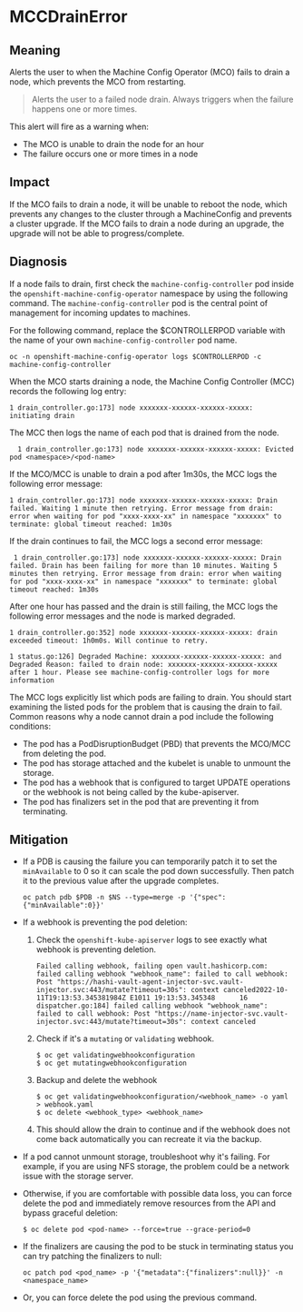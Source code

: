 # MCCDrainError

## Meaning

Alerts the user to when the Machine Config Operator (MCO)
fails to drain a node, which prevents the MCO from restarting.

>Alerts the user to a failed node drain. Always triggers when the failure
>happens one or more times.

This alert will fire as a warning when:

- The MCO is unable to drain the node for an hour
- The failure occurs one or more times in a node

## Impact

If the MCO fails to drain a node, it will be unable to reboot the node,
which prevents any changes to the cluster through
a MachineConfig and prevents a cluster upgrade.
If the MCO fails to drain a node during an upgrade,
the upgrade will not be able to progress/complete.

## Diagnosis

If a node fails to drain, first check the `machine-config-controller` pod
inside the `openshift-machine-config-operator` namespace by using the following command.
The `machine-config-controller` pod is the central point of management
for incoming updates to machines.

For the following command, replace the $CONTROLLERPOD variable
with the name of your own `machine-config-controller` pod name.

```console
oc -n openshift-machine-config-operator logs $CONTROLLERPOD -c machine-config-controller
```
When the MCO starts draining a node,
the Machine Config Controller (MCC) records the following log entry:

```console
1 drain_controller.go:173] node xxxxxxx-xxxxxx-xxxxxx-xxxxx: initiating drain
```
The MCC then logs the name of each pod that is drained from the node.

```console
  1 drain_controller.go:173] node xxxxxxx-xxxxxx-xxxxxx-xxxxx: Evicted pod <namespace>/<pod-name>
```

If the MCO/MCC is unable to drain a pod after 1m30s,
the MCC logs the following error message:

```console
1 drain_controller.go:173] node xxxxxxx-xxxxxx-xxxxxx-xxxxx: Drain failed. Waiting 1 minute then retrying. Error message from drain: error when waiting for pod "xxxx-xxxx-xx" in namespace "xxxxxxx" to terminate: global timeout reached: 1m30s
```

If the drain continues to fail, the MCC logs a second error message:

```console
 1 drain_controller.go:173] node xxxxxxx-xxxxxx-xxxxxx-xxxxx: Drain failed. Drain has been failing for more than 10 minutes. Waiting 5 minutes then retrying. Error message from drain: error when waiting for pod "xxxx-xxxx-xx" in namespace "xxxxxxx" to terminate: global timeout reached: 1m30s
```

After one hour has passed and the drain is still failing,
the MCC logs the following error messages
and the node is marked degraded.

```console
1 drain_controller.go:352] node xxxxxxx-xxxxxx-xxxxxx-xxxxx: drain exceeded timeout: 1h0m0s. Will continue to retry.
```

```console
1 status.go:126] Degraded Machine: xxxxxxx-xxxxxx-xxxxxx-xxxxx: and Degraded Reason: failed to drain node: xxxxxxx-xxxxxx-xxxxxx-xxxxx after 1 hour. Please see machine-config-controller logs for more information
```

The MCC logs explicitly list which pods are failing to drain.
You should start examining the listed pods
for the problem that is causing the drain to fail.
Common reasons why a node cannot drain a pod include the following conditions:

- The pod has a PodDisruptionBudget (PBD)
  that prevents the MCO/MCC from deleting the pod.
- The pod has storage attached and the kubelet is unable to unmount the storage.
- The pod has a webhook that is configured to target UPDATE
  operations or the webhook is not being called by the kube-apiserver.
- The pod has finalizers set in the pod that are preventing it from terminating.

## Mitigation

- If a PDB is causing the failure you can temporarily patch
  it to set the `minAvailable` to 0 so it can scale the pod down successfully.
  Then patch it to the previous value after the upgrade completes.

   ```console
   oc patch pdb $PDB -n $NS --type=merge -p '{"spec":{"minAvailable":0}}'
   ```
- If a webhook is preventing the pod deletion:

    1. Check the `openshift-kube-apiserver` logs to see
       exactly what webhook is preventing deletion.

       ```console
       Failed calling webhook, failing open vault.hashicorp.com: failed calling webhook "webhook_name": failed to call webhook: Post "https://hashi-vault-agent-injector-svc.vault-injector.svc:443/mutate?timeout=30s": context canceled2022-10-11T19:13:53.345381984Z E1011 19:13:53.345348      16 dispatcher.go:184] failed calling webhook "webhook_name": failed to call webhook: Post "https://name-injector-svc.vault-injector.svc:443/mutate?timeout=30s": context canceled
       ```
    2. Check if it's a `mutating` or `validating` webhook.
        ```console
        $ oc get validatingwebhookconfiguration
        $ oc get mutatingwebhookconfiguration
        ```
    3. Backup and delete the webhook
        ```console
        $ oc get validatingwebhookconfiguration/<webhook_name> -o yaml > webhook.yaml
        $ oc delete <webhook_type> <webhook_name>         
        ```
    4. This should allow the drain to continue and if the webhook
       does not come back automatically you can recreate it via the backup.

- If a pod cannot unmount storage, troubleshoot why it's failing.
  For example, if you are using NFS storage,
  the problem could be a network issue with the storage server.

- Otherwise, if you are comfortable with possible data loss,
  you can force delete the pod and immediately remove resources
  from the API and bypass graceful deletion:

    ```console
    $ oc delete pod <pod-name> --force=true --grace-period=0
    ```
- If the finalizers are causing the pod to be stuck
  in terminating status you can try patching the finalizers to null:

    ```console
    oc patch pod <pod_name> -p '{"metadata":{"finalizers":null}}' -n <namespace_name>
    ```
- Or, you can force delete the pod using the previous command.


